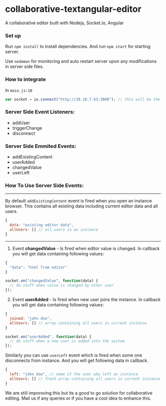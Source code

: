 # collaborative-textangular-editor
A collaborative editor built with Nodejs, Socket.io, Angular

### Set up

Run `npm install` to install dependencies. And run `npm start` for starting server.

Use `nodemon` for monitoring and auto restart server upon any modifications in server side files.

### How to integrate

In `main.js:10`

```javascript
var socket = io.connect("http://10.10.7.63:3000"); // this will be the url where your node server is running
```

### Server Side Event Listeners:
- addUser
- triggerChange
- disconnect

### Server Side Emmited Events:
- addExistingContent
- userAdded
- changedValue
- userLeft

### How To Use Server Side Events:
---

By default `addExistingContent` event is fired when you open an instance browser. This contains all existing data including current editor data and all users.

```javascript
{
  data: "existing editor data",
  allUsers: [] // all users in an instance
}
```

---
1) Event **changedValue** - Is fired when editor value is changed. In callback you will get data containing following values:

```javascript
{ 
  "data": "html from editor"
}
```

```javascript
socket.on("changedValue", function(data) {
  // do stuff when value is changed by other user
});
```

2) Event **userAdded** - Is fired when new user joins the instance. In callback you will get data containing following values:

```javascript
{ 
  joined: "john doe", 
  allUsers: [] // array containing all users in current instance
}
```

```javascript
socket.on("userAdded", function(data) {
  // do stuff when a new user is added into the system
});
```

Similarly you can use `userLeft` event which is fired when some one disconnects from instance. And you will get following data in callback.

```javascript
{ 
  left: "john doe", // name of the user who left an instance 
  allUsers: [] // fresh array containing all users in current instance
}
```

We are still imporoving this but its a good to go solution for collaborative editing. Mail us if any queries or if you have a cool idea to enhance this.

